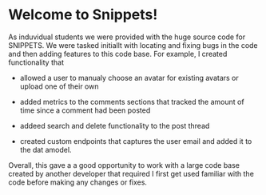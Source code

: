 
# Welcome to Snippets!

As induvidual students we were provided with the huge source code for SNIPPETS. We were tasked initiallt with locating and fixing bugs in the code and then adding features to this code base. For example, I created functionality that

 - allowed a user to manualy choose an avatar for existing avatars or upload one of their own 

 - added metrics to the comments sections that tracked the amount of time since a comment had been posted

 - addeed search and delete functionality to the post thread

 - created custom endpoints that captures the user email and added it to the dat amodel. 

 Overall, this gave a a good opportunity to work with a large code base created by another developer that required I first get used familiar with the code before making any changes or fixes. 



